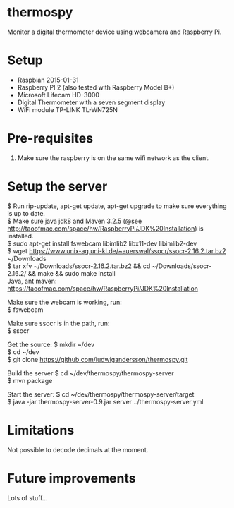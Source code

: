 thermospy
=========
Monitor a digital thermometer device using webcamera and Raspberry Pi.

Setup
========
  * Raspbian 2015-01-31
  * Raspberry PI 2 (also tested with Raspberry Model B+)
  * Microsoft Lifecam HD-3000
  * Digital Thermometer with a seven segment display
  * WiFi module TP-LINK TL-WN725N

Pre-requisites
===============
  1. Make sure the raspberry is on the same wifi network as the client.

Setup the server
============
$ Run rip-update, apt-get update, apt-get upgrade to make sure everything is up to date.<br />
$ Make sure java jdk8 and Maven 3.2.5 (@see http://taoofmac.com/space/hw/RaspberryPi/JDK%20Installation) is installed.<br />
$ sudo apt-get install fswebcam libimlib2 libx11-dev libimlib2-dev<br />
$ wget https://www.unix-ag.uni-kl.de/~auerswal/ssocr/ssocr-2.16.2.tar.bz2 ~/Downloads<br />
$ tar xfv ~/Downloads/ssocr-2.16.2.tar.bz2 && cd ~/Downloads/ssocr-2.16.2/ && make && sudo make install<br />
Java, ant maven: https://taoofmac.com/space/hw/RaspberryPi/JDK%20Installation<br />

Make sure the webcam is working, run:<br />
  $ fswebcam

Make sure ssocr is in the path, run:<br />
  $ ssocr<br />

Get the source:
  $ mkdir ~/dev<br />
  $ cd ~/dev<br />
  $ git clone https://github.com/ludwigandersson/thermospy.git<br />

Build the server
  $ cd ~/dev/thermospy/thermospy-server <br />
  $ mvn package <br />

Start the server:
  $ cd ~/dev/thermospy/thermospy-server/target <br />
  $ java -jar thermospy-server-0.9.jar server ../thermospy-server.yml  <br />

Limitations
===========
  Not possible to decode decimals at the moment.<br />

Future improvements
===================
  Lots of stuff...<br />






